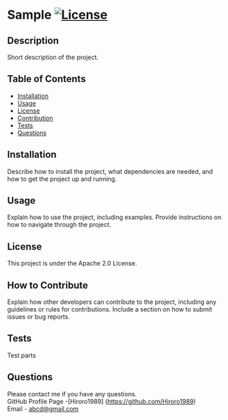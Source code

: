# Sample [![License](https://img.shields.io/badge/License-Apache_2.0-blue.svg)](https://opensource.org/licenses/Apache-2.0)

## Description

Short description of the project.

## Table of Contents

- [Installation](#installation)
- [Usage](#usage)
- [License](#license)
- [Contribution](#contribution)
- [Tests](#tests)
- [Questions](#questions)

## Installation

Describe how to install the project, what dependencies are needed, and how to get the project up and running.

## Usage

Explain how to use the project, including examples. Provide instructions on how to navigate through the project.

## License

This project is under the Apache 2.0 License.

## How to Contribute

Explain how other developers can contribute to the project, including any guidelines or rules for contributions. Include a section on how to submit issues or bug reports.

## Tests

Test parts

## Questions

Please contact me if you have any questions. <br>
GitHub Profile Page -[Hiroro1989] (https://github.com/Hiroro1989) <br>
Email - [abcd@gmail.com](mailto:abcd@gmail.com)
